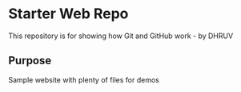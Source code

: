 # Starter Web Repo

This repository is for showing how Git and GitHub work - by DHRUV

## Purpose

Sample website with plenty of files for demos